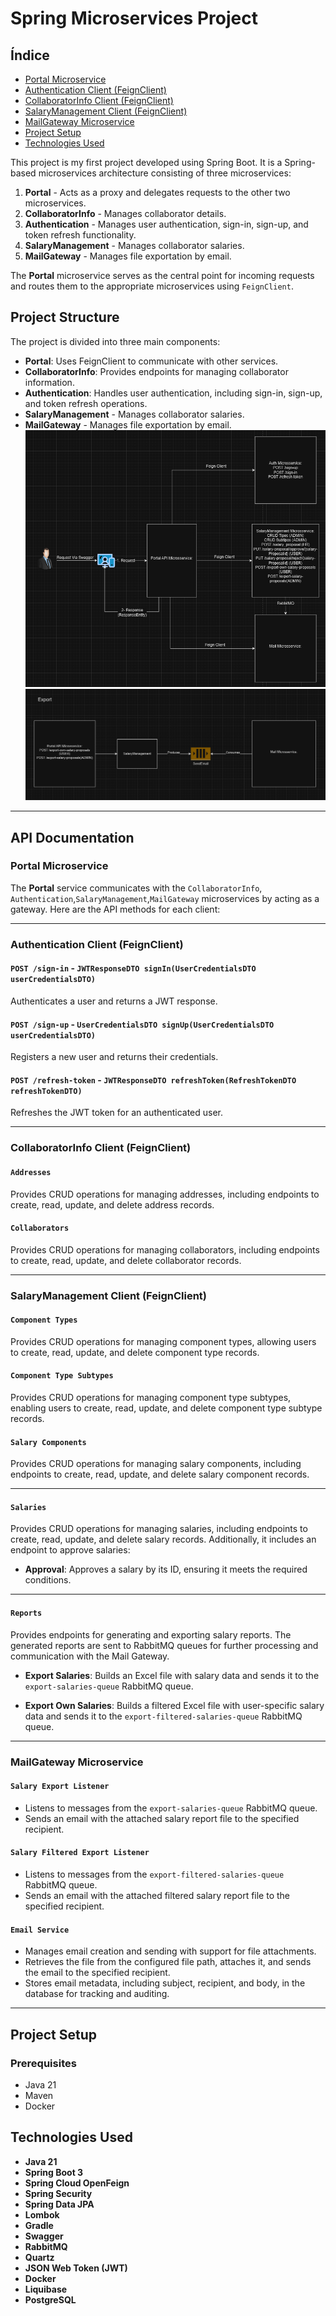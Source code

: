 # Spring Microservices Project

## Índice
- [Portal Microservice](#portal-microservice)
- [Authentication Client (FeignClient)](#authentication-client-feignclient)
- [CollaboratorInfo Client (FeignClient)](#collaboratorinfo-client-feignclient)
- [SalaryManagement Client (FeignClient)](#salarymanagement-client-feignclient)
- [MailGateway Microservice](#mailgateway-microservice)
- [Project Setup](#project-setup)
- [Technologies Used](#technologies-used)

This project is my first project developed using Spring Boot. It is a Spring-based microservices architecture consisting of three microservices:

1. **Portal** - Acts as a proxy and delegates requests to the other two microservices.
2. **CollaboratorInfo** - Manages collaborator details.
3. **Authentication** - Manages user authentication, sign-in, sign-up, and token refresh functionality.
4. **SalaryManagement** - Manages collaborator salaries.
5. **MailGateway** - Manages file exportation by email.

The **Portal** microservice serves as the central point for incoming requests and routes them to the appropriate microservices using `FeignClient`.

## Project Structure

The project is divided into three main components:
- **Portal**: Uses FeignClient to communicate with other services.
- **CollaboratorInfo**: Provides endpoints for managing collaborator information.
- **Authentication**: Handles user authentication, including sign-in, sign-up, and token refresh operations.
- **SalaryManagement** - Manages collaborator salaries.
- **MailGateway** - Manages file exportation by email.
![System Architecture Diagram](./systemArchitectureDiagram.png)
![RabbitMQ Diagram](./rabbitMQ.png)
---

## API Documentation

### Portal Microservice

The **Portal** service communicates with the `CollaboratorInfo`, `Authentication`,`SalaryManagement`,`MailGateway` microservices by acting as a gateway. Here are the API methods for each client:

---

### Authentication Client (FeignClient)

#### `POST /sign-in` - `JWTResponseDTO signIn(UserCredentialsDTO userCredentialsDTO)`
Authenticates a user and returns a JWT response.

#### `POST /sign-up` - `UserCredentialsDTO signUp(UserCredentialsDTO userCredentialsDTO)`
Registers a new user and returns their credentials.

#### `POST /refresh-token` - `JWTResponseDTO refreshToken(RefreshTokenDTO refreshTokenDTO)`
Refreshes the JWT token for an authenticated user.

---

### CollaboratorInfo Client (FeignClient)

#### `Addresses`
Provides CRUD operations for managing addresses, including endpoints to create, read, update, and delete address records.

#### `Collaborators`
Provides CRUD operations for managing collaborators, including endpoints to create, read, update, and delete collaborator records.

---

### SalaryManagement Client (FeignClient)

#### `Component Types`
Provides CRUD operations for managing component types, allowing users to create, read, update, and delete component type records.

#### `Component Type Subtypes`
Provides CRUD operations for managing component type subtypes, enabling users to create, read, update, and delete component type subtype records.

#### `Salary Components`
Provides CRUD operations for managing salary components, including endpoints to create, read, update, and delete salary component records.

---

#### `Salaries`
Provides CRUD operations for managing salaries, including endpoints to create, read, update, and delete salary records. Additionally, it includes an endpoint to approve salaries:

- **Approval**: Approves a salary by its ID, ensuring it meets the required conditions.

---

#### `Reports`
Provides endpoints for generating and exporting salary reports. The generated reports are sent to RabbitMQ queues for further processing and communication with the Mail Gateway.

- **Export Salaries**: Builds an Excel file with salary data and sends it to the `export-salaries-queue` RabbitMQ queue.

- **Export Own Salaries**: Builds a filtered Excel file with user-specific salary data and sends it to the `export-filtered-salaries-queue` RabbitMQ queue.

---

### MailGateway Microservice

#### `Salary Export Listener`
- Listens to messages from the `export-salaries-queue` RabbitMQ queue.
- Sends an email with the attached salary report file to the specified recipient.

#### `Salary Filtered Export Listener`
- Listens to messages from the `export-filtered-salaries-queue` RabbitMQ queue.
- Sends an email with the attached filtered salary report file to the specified recipient.

#### `Email Service`
- Manages email creation and sending with support for file attachments.
- Retrieves the file from the configured file path, attaches it, and sends the email to the specified recipient.
- Stores email metadata, including subject, recipient, and body, in the database for tracking and auditing.

---


## Project Setup

### Prerequisites
- Java 21
- Maven
- Docker

## Technologies Used

- **Java 21**
- **Spring Boot 3**
- **Spring Cloud OpenFeign**
- **Spring Security**
- **Spring Data JPA**
- **Lombok**
- **Gradle**
- **Swagger**
- **RabbitMQ**
- **Quartz**
- **JSON Web Token (JWT)**
- **Docker**
- **Liquibase**
- **PostgreSQL**
